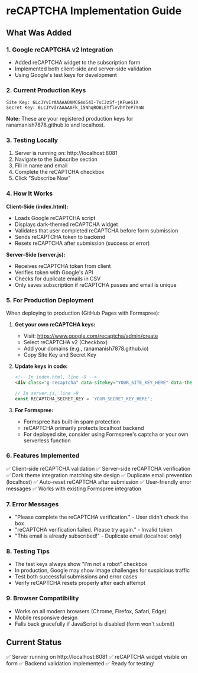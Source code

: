 # reCAPTCHA Implementation Guide

## What Was Added

### 1. Google reCAPTCHA v2 Integration
- Added reCAPTCHA widget to the subscription form
- Implemented both client-side and server-side validation
- Using Google's test keys for development

### 2. Current Production Keys
```
Site Key: 6LcJYvIrAAAAAOAMCG4o54I-7vCJzSf-jKFue61X
Secret Key: 6LcJYvIrAAAAAFk_i5NhqROBLEYfleVhY7eP7YnN
```

**Note:** These are your registered production keys for ranamanish7878.github.io and localhost.

### 3. Testing Locally
1. Server is running on: http://localhost:8081
2. Navigate to the Subscribe section
3. Fill in name and email
4. Complete the reCAPTCHA checkbox
5. Click "Subscribe Now"

### 4. How It Works

**Client-Side (index.html):**
- Loads Google reCAPTCHA script
- Displays dark-themed reCAPTCHA widget
- Validates that user completed reCAPTCHA before form submission
- Sends reCAPTCHA token to backend
- Resets reCAPTCHA after submission (success or error)

**Server-Side (server.js):**
- Receives reCAPTCHA token from client
- Verifies token with Google's API
- Checks for duplicate emails in CSV
- Only saves subscription if reCAPTCHA passes and email is unique

### 5. For Production Deployment

When deploying to production (GitHub Pages with Formspree):

1. **Get your own reCAPTCHA keys:**
   - Visit: https://www.google.com/recaptcha/admin/create
   - Select reCAPTCHA v2 (Checkbox)
   - Add your domains (e.g., ranamanish7878.github.io)
   - Copy Site Key and Secret Key

2. **Update keys in code:**
   ```html
   <!-- In index.html, line ~9 -->
   <div class="g-recaptcha" data-sitekey="YOUR_SITE_KEY_HERE" data-theme="dark"></div>
   ```
   
   ```javascript
   // In server.js, line ~9
   const RECAPTCHA_SECRET_KEY = 'YOUR_SECRET_KEY_HERE';
   ```

3. **For Formspree:**
   - Formspree has built-in spam protection
   - reCAPTCHA primarily protects localhost backend
   - For deployed site, consider using Formspree's captcha or your own serverless function

### 6. Features Implemented
✅ Client-side reCAPTCHA validation
✅ Server-side reCAPTCHA verification
✅ Dark theme integration matching site design
✅ Duplicate email prevention (localhost)
✅ Auto-reset reCAPTCHA after submission
✅ User-friendly error messages
✅ Works with existing Formspree integration

### 7. Error Messages
- "Please complete the reCAPTCHA verification." - User didn't check the box
- "reCAPTCHA verification failed. Please try again." - Invalid token
- "This email is already subscribed!" - Duplicate email (localhost only)

### 8. Testing Tips
- The test keys always show "I'm not a robot" checkbox
- In production, Google may show image challenges for suspicious traffic
- Test both successful submissions and error cases
- Verify reCAPTCHA resets properly after each attempt

### 9. Browser Compatibility
- Works on all modern browsers (Chrome, Firefox, Safari, Edge)
- Mobile responsive design
- Falls back gracefully if JavaScript is disabled (form won't submit)

## Current Status
✅ Server running on http://localhost:8081
✅ reCAPTCHA widget visible on form
✅ Backend validation implemented
✅ Ready for testing!
